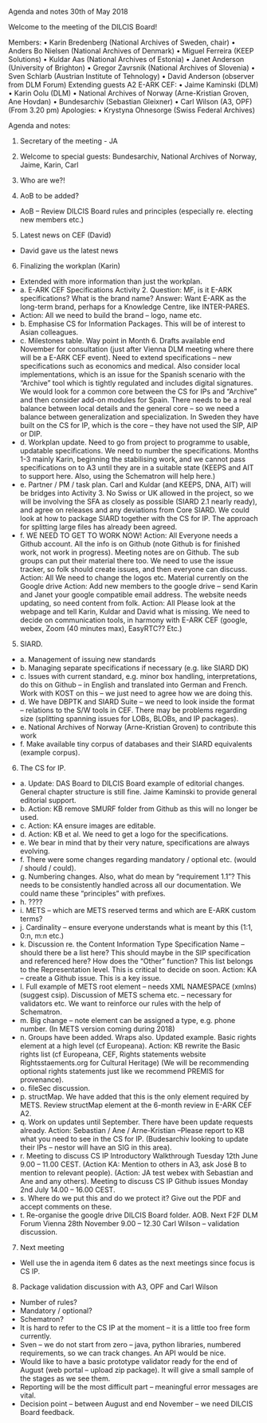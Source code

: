 Agenda and notes 30th of May 2018

Welcome to the meeting of the DILCIS Board!

Members: 
•	Karin Bredenberg (National Archives of Sweden, chair)
•	Anders Bo Nielsen (National Archives of Denmark)
•	Miguel Ferreira (KEEP Solutions)
•	Kuldar Aas (National Archives of Estonia)
•	Janet Anderson (University of Brighton)
•	Gregor Zavrsnik (National Archives of Slovenia)
•	Sven Schlarb (Austrian Institute of Tehnology)
•	David Anderson (observer from DLM Forum)
Extending guests A2 E-ARK CEF: 
•	Jaime Kaminski (DLM)
•	Karin Oolu (DLM)
•	National Archives of Norway (Arne-Kristian Groven, Ane Hovdan)
•	Bundesarchiv (Sebastian Gleixner)
•	Carl Wilson (A3, OPF) (From 3.20 pm)
Apologies:
•	Krystyna Ohnesorge (Swiss Federal Archives)

Agenda and notes:
1.	Secretary of the meeting - JA

2.	Welcome to special guests: Bundesarchiv, National Archives of Norway, Jaime, Karin, Carl 

3.	Who are we?!

4.	AoB to be added?
- AoB – Review DILCIS Board rules and principles (especially re. electing new members etc.)

5.	Latest news on CEF (David)
- David gave us the latest news

6.	Finalizing the workplan (Karin)
- Extended with more information than just the workplan.
- a.	E-ARK CEF Specifications Activity 2.
  Question: MF, is it E-ARK specifications? What is the brand name? Answer: Want E-ARK as the long-term brand, perhaps for a Knowledge Centre, like INTER-PARES. 
- Action: All we need to build the brand – logo, name etc.
- b.	Emphasise CS for Information Packages. This will be of interest to Asian colleagues.
- c.	Milestones table. Way point in Month 6. Drafts available end November for consultation (just after Vienna DLM meeting where there will be a E-ARK  CEF event). Need to extend specifications – new specifications such as economics and medical. Also consider local implementations, which is an issue for the Spanish scenario with the “Archive” tool which is tightly regulated and includes digital signatures. We would look for a common core between the CS for IPs and “Archive” and then consider add-on modules for Spain. There needs to be a real balance between local details and the general core – so we need a balance between generalization and specialization. In Sweden they have built on the CS for IP, which is the core – they have not used the SIP, AIP or DIP. 
- d.	Workplan update. Need to go from project to programme to usable, updatable specifications. We need to number the specifications. Months 1-3 mainly Karin, beginning the stabilising work, and we cannot pass specifications on to A3 until they are in a suitable state (KEEPS and AIT to support here. Also, using the Schematron will help here.)
- e.	Partner / PM / task plan. Carl and Kuldar (and KEEPS, DNA, AIT) will be bridges into Activity 3. No Swiss or UK allowed in the project, so we will be involving the SFA as closely as possible (SIARD 2.1 nearly ready), and agree on releases and any deviations from Core SIARD. We could look at how to package SIARD together with the CS for IP. The approach for splitting large files has already been agreed.
- f.	WE NEED TO GET TO WORK NOW! Action: All Everyone needs a Github account. All the info is on Github (note Github is for finished work, not work in progress). Meeting notes are on Github. The sub groups can put their material there too. We need to use the issue tracker, so folk should create issues, and then everyone can discuss. Action: All We need to change the logos etc. Material currently on the Google drive Action: Add new members to the google drive – send Karin and Janet your google compatible email address. The website needs updating, so need content from folk. Action: All Please look at the webpage and tell Karin, Kuldar and David what is missing. We need to decide on communication tools, in harmony with E-ARK CEF (google, webex, Zoom (40 minutes max), EasyRTC?? Etc.)   
5.	SIARD.
- a.	Management of issuing new standards
- b.	Managing separate specifications if necessary (e.g. like SIARD DK)
- c.	Issues with current standard, e.g. minor box handling, interpretations, do this on Github – in English and translated into German and French. Work with KOST on this – we just need to agree how we are doing this. 
- d.	We have DBPTK and SIARD Suite – we need to look inside the format – relations to the S/W tools in CEF. There may be problems regarding size (splitting spanning issues for LOBs, BLOBs, and IP packages). 
- e.	National Archives of Norway (Arne-Kristian Groven) to contribute this work
- f.	Make available tiny corpus of databases and their SIARD equivalents (example corpus).
6.	The CS for IP.
- a.	Update: DAS Board to DILCIS Board example of editorial changes. General chapter structure is still fine. Jaime Kaminski to provide general editorial support.
- b.	Action: KB remove SMURF folder from Github as this will no longer be used.
- c.	Action: KA ensure images are editable. 
- d.	Action: KB et al.  We need to get a logo for the specifications.
- e.	We bear in mind that by their very nature, specifications are always evolving.
- f.	There were some changes regarding mandatory / optional etc. (would / should / could).
- g.	Numbering changes. Also, what do mean by “requirement 1.1”? This needs to be consistently handled across all our documentation. We could name these “principles” with prefixes.
- h.	????
- i.	METS – which are METS reserved terms and which are E-ARK custom terms? 
- j.	Cardinality – ensure everyone understands what is meant by this (1:1, 0:n, m:n etc.) 
- k.	Discussion re. the Content Information Type Specification Name – should there be a list here? This should maybe in the SIP specification and referenced here? How does the “Other” function? This list belongs to the Representation level. This is critical to decide on soon. Action: KA – create a Github issue.  This is a key issue. 
- l.	Full example of METS root element – needs XML NAMESPACE (xmlns) (suggest csip). Discussion of METS schema etc. – necessary for validators etc. We want to reinforce our rules with the help of Schematron.
- m.	Big change – note element can be assigned a type, e.g. phone number. (In METS version coming during 2018)
- n.	Groups have been added. Wraps also. Updated example. Basic rights element at a high level (cf Europeana). Action: KB rewrite the Basic rights list (cf Europeana, CEF, Rights statements website Rightsstaements.org for Cultural Heritage) (We will be recommending optional rights statements just like we recommend PREMIS for provenance).
- o.	fileSec discussion.
- p.	structMap. We have added that this is the only element required by METS. Review structMap element at the 6-month review in E-ARK CEF A2. 
- q.	Work on updates until September. There have been update requests already. Action: Sebastian / Ane / Arne-Kristian –Please report to KB what you need to see in the CS for IP.  (Budesarchiv looking to update their IPs – nestor will have an SIG in this area).
- r.	Meeting to discuss CS IP Introductory Walkthrough Tuesday 12th June 9.00 – 11.00 CEST. (Action KA: Mention to others in A3, ask José B to mention to relevant people). (Action: JA test webex with Sebastian and Ane and any others). 
Meeting to discuss CS IP Github issues Monday 2nd July 14.00 – 16.00 CEST.  
- s.	Where do we put this and do we protect it? Give out the PDF and accept comments on these.
- t.	Re-organise the google drive DILCIS Board folder.
AOB.
Next F2F DLM Forum Vienna 28th November 9.00 – 12.30
Carl Wilson – validation discussion.
7. Next meeting
- Well use the in agenda item 6 dates as the next meetings since focus is CS IP.
8.	Package validation discussion with A3, OPF and Carl Wilson
- Number of rules? 
- Mandatory / optional? 
- Schematron? 
- It is hard to refer to the CS IP at the moment – it is a little too free form currently. 
- Sven – we do not start from zero – java, python libraries, numbered requirements, so we can track changes. An API would be nice. 
- Would like to have a basic prototype validator ready for the end of August (web portal – upload zip package). It will give a small sample of the stages as we see them. 
- Reporting will be the most difficult part – meaningful error messages are vital. 
- Decision point – between August and end November – we need DILCIS Board feedback.

